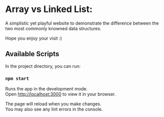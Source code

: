 # Array vs Linked List:

A simplistic yet playful website to demonstrate the difference between the two most commonly knowned data structures.

Hope you enjoy your visit :)

## Available Scripts

In the project directory, you can run:

### `npm start`

Runs the app in the development mode.\
Open [http://localhost:3000](http://localhost:3000) to view it in your browser.

The page will reload when you make changes.\
You may also see any lint errors in the console.

